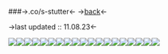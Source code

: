 ###->.co/s-stutter<-
->[back](grimacezhake)<-

->last updated :: 11.08.23<-

![](https://64.media.tumblr.com/57fec3b435e7b7579d68e2137fe90999/ed2d3bc4d8084aea-78/s400x600/690794aaad62a0e545e32c2971acd70b01a961d3.pnj)![](https://64.media.tumblr.com/8bc36c969dc98a40918dafedb0f7ceb6/ed2d3bc4d8084aea-93/s400x600/229ac0fa7c425fafafcce744c52918d6201af6d9.pnj)![](https://64.media.tumblr.com/251eb7f3ffcb776b9da0f54882f990eb/b35f0b146e0351a5-9e/s400x600/508ae9cc5cdf8021ef570dda32074b0a496b0012.pnj)![](https://64.media.tumblr.com/420944abfbef75446855a7ccfcb74a16/9b6f2234b292dc56-36/s400x600/58a5de3c2904db45e21237c282558cf4e8353b36.pnj)![](https://64.media.tumblr.com/99e2d39d1b2155a69bec11f1ff8d8606/9b6f2234b292dc56-5d/s400x600/3b4ad837236aeb9afe0e8edc0372035b898a1d33.pnj)![](https://64.media.tumblr.com/80896aec106ae401e45618788f798c22/2618ccad0d30b715-ec/s500x750/95e123f87d998e29c3f92fefbf5d27037d6d7386.pnj)![](https://64.media.tumblr.com/9fe443cd471a7cb2d01c3001846bb7fa/be9eaed3dceff1b6-a3/s500x750/5e10da9e4200362cd83668ad876c65accd497265.pnj)![](https://64.media.tumblr.com/97dc352c527d59e2c7faf7d115f2bc2a/be9eaed3dceff1b6-7b/s500x750/f448eaed4d8c1ff1d9ed44b757806182ff4c65bb.pnj)![](https://64.media.tumblr.com/bf40ac376c38f9b7341ec763cfed74a8/1c05ca6e1d32b67a-fa/s500x750/6c31988210bf88cd07a20d2b7f67ce62cb720a1d.pnj)![](https://64.media.tumblr.com/ba14d9baa79edf074df2d7e6fe30c7ab/cdb93b58405d83d6-e3/s500x750/d65d1f76977ce7c88aa4976011ff8f055448133f.pnj)![](https://64.media.tumblr.com/39ae5208eb1c05d476c0ea81e2fff264/cdb93b58405d83d6-22/s500x750/a58dcec14d408e342cd094ced025fc6be9c22238.pnj)![](https://64.media.tumblr.com/5f5cc4a0f2d6e06e5cc06b84cdb50e02/7387722852d412e2-bc/s500x750/24f08e5c7d80375973a7b163e12241762ea8213f.pnj)![](https://64.media.tumblr.com/c475071e876fa3628265762eb5cb7d40/7387722852d412e2-03/s500x750/e5d14ae4968f632017937dd093718143e6458a38.pnj)![](https://64.media.tumblr.com/f2891e95815b599a1dd840be72d783fd/c4d4c025d3053772-5b/s500x750/f8048c900f63a45dcb34e6f819f099d9ef0e7d21.pnj)![](https://64.media.tumblr.com/47ae43590e9c2a0cb0308849daf6e0a4/c4d4c025d3053772-76/s500x750/0a4151e679dd062f5424197a5b3003085b34bc6d.pnj)![](https://64.media.tumblr.com/a66ed1600035592c099e4095f2feb57d/d51aa50d6f9e1fcf-25/s500x750/306ed9a315c46f7f6aba9efb3813205c1de2f66d.pnj)![](https://64.media.tumblr.com/99a2eba24edda3c5212f8722e26df904/d51aa50d6f9e1fcf-67/s500x750/55eac72974a02013a523fc51c9008031716eb1a0.pnj)![](https://cdn.discordapp.com/attachments/1072255736081567834/1171988533100171344/Untitled518_20231108194010.png?ex=655eae60&is=654c3960&hm=3312deb51207c1ca8062bf954f07aa545c3edb22810def5cf5e54984f1a7e67f&)![](https://cdn.discordapp.com/attachments/1072255736081567834/1171988533318258819/Untitled518_20231108194005.png?ex=655eae60&is=654c3960&hm=b0604dc7ce3d02efcb0ae4f3ff40b95faad737dd51f4ea262d8395e9ac781136&)